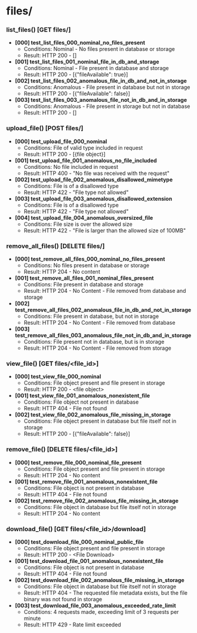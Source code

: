 # files/

### list_files() [GET files/]
- **[000] test_list_files_000_nominal_no_files_present**
  - Conditions: Nominal - No files present in database or storage 
  - Result: HTTP 200 - []
- **[001] test_list_files_001_nominal_file_in_db_and_storage**
  - Conditions: Nominal - File present in database and storage
  - Result: HTTP 200 - [{"fileAvailable": true}]
- **[002] test_list_files_002_anomalous_file_in_db_and_not_in_storage**
  - Conditions: Anomalous - File present in database but not in storage
  - Result: HTTP 200 - [{"fileAvailable": false}]
- **[003] test_list_files_003_anomalous_file_not_in_db_and_in_storage**
  - Conditions: Anomalous - File present in storage but not in database
  - Result: HTTP 200 - []

### upload_file() [POST files/]
- **[000] test_upload_file_000_nominal**
  - Conditions: File of valid type included in request
  - Result: HTTP 200 - [\{file object\}]
- **[001] test_upload_file_001_anomalous_no_file_included**
  - Conditions: No file included in request
  - Result: HTTP 400 - "No file was received with the request"
- **[002] test_upload_file_002_anomalous_disallowed_mimetype**
  - Conditions: File is of a disallowed type
  - Result: HTTP 422 - "File type not allowed"
- **[003] test_upload_file_003_anomalous_disallowed_extension**
  - Conditions: File is of a disallowed type
  - Result: HTTP 422 - "File type not allowed"
- **[004] test_upload_file_004_anomalous_oversized_file**
  - Conditions: File size is over the allowed size
  - Result: HTTP 422 - "File is larger than the allowed size of 100MB"

### remove_all_files() [DELETE files/]
- **[000] test_remove_all_files_000_nominal_no_files_present**
  - Conditions: No files present in database or storage
  - Result: HTTP 204 - No content
- **[001] test_remove_all_files_001_nominal_files_present**
  - Conditions: File present in database and storage
  - Result: HTTP 204 - No Content - File removed from database and storage
- **[002] test_remove_all_files_002_anomalous_file_in_db_and_not_in_storage**
  - Conditions: File present in database, but not in storage
  - Result: HTTP 204 - No Content - File removed from database
- **[003] test_remove_all_files_003_anomalous_file_not_in_db_and_in_storage**
  - Conditions: File present not in database, but is in storage
  - Result: HTTP 204 - No Content - File removed from storage

### view_file() [GET files/<file_id>]
- **[000] test_view_file_000_nominal**
  - Conditions: File object present and file present in storage
  - Result: HTTP 200 - \<file object\>
- **[001] test_view_file_001_anomalous_nonexistent_file**
  - Conditions: File object not present in database
  - Result: HTTP 404 - File not found
- **[002] test_view_file_002_anomalous_file_missing_in_storage**
  - Conditions: File object present in database but file itself not in storage
  - Result: HTTP 200 - [{"fileAvailable": false}]
<!-- - **[003] test_view_file_003_anomalous_invalid_permissions**
  - Conditions: User attempts to access privated file without the necessary permissions -->

### remove_file() [DELETE files/<file_id>]
- **[000] test_remove_file_000_nominal_file_present**
  - Conditions: File object present and file present in storage
  - Result: HTTP 204 - No content
- **[001] test_remove_file_001_anomalous_nonexistent_file**
  - Conditions: File object is not present in database
  - Result: HTTP 404 - File not found
- **[002] test_remove_file_002_anomalous_file_missing_in_storage**
  - Conditions: File object in database but file itself not in storage
  - Result: HTTP 204 - No content
<!-- - **[004] test_download_file_004_anomalous_invalid_permissions**
  - Conditions: User attempts to access privated file without the necessary permissions
  - Result: HTTP 403 - Insufficient permissions -->

### download_file() [GET files/<file_id>/download]
- **[000] test_download_file_000_nominal_public_file**
  - Conditions: File object present and file present in storage
  - Result: HTTP 200 - \<File Download\>
- **[001] test_download_file_001_anomalous_nonexistent_file**
  - Conditions: File object is not present in database
  - Result: HTTP 404 - File not found
- **[002] test_download_file_002_anomalous_file_missing_in_storage**
  - Conditions: File object in database but file itself not in storage
  - Result: HTTP 404 - The requested file metadata exists, but the file binary was not found in storage
- **[003] test_download_file_003_anomalous_exceeded_rate_limit**
  - Conditions: 4 requests made, exceeding limit of 3 requests per minute
  - Result: HTTP 429 - Rate limit exceeded
<!-- - **[004] test_download_file_004_anomalous_invalid_permissions**
  - Conditions: User attempts to access privated file without the necessary permissions
  - Result: HTTP 403 - Insufficient permissions -->